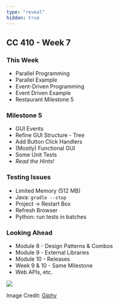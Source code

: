 ```yaml
---
type: "reveal"
hidden: true
---
```

<section>
	<h2>CC 410 - Week 7</h2>
</section>
<section>
	<h3>This Week</h3>
	<ul>
		<li>Parallel Programming</li>
		<li>Parallel Example</li>
		<li>Event-Driven Programming</li>
		<li>Event Driven Example</li>
		<li>Restaurant Milestone 5</li>
	</ul>
</section>
<section>
	<h3>Milestone 5</h3>
	<ul>
		<li>GUI Events</li>
		<li>Refine GUI Structure - Tree</li>
		<li>Add Button Click Handlers</li>
		<li>(Mostly) Functional GUI</li>
		<li>Some Unit Tests</li>
		<li><i>Read the Hints!</i></li>
	</ul>
</section>
<section>
	<h3>Testing Issues</h3>
	<ul>
		<li>Limited Memory (512 MB)</li>
		<li>Java: <code>gradle --stop</code></li>
		<li>Project -> Restart Box</li>
		<li>Refresh Browser</li>
		<li>Python: run tests in batches</li>
	</ul> 
</section>
<section>
	<h3>Looking Ahead</h3>
	<ul>
		<li>Module 8 - Design Patterns & Combos</li>
		<li>Module 9 - External Libraries</li>
		<li>Module 10 - Releases</li>
		<li>Week 9 & 10 - Same Milestone</li>
		<li>Web APIs, etc.</li>
	</ul>
</section>
<section>
	<img class="plain stretch" src="https://media.giphy.com/media/QXDqh31t4oNCxVs6m1/source.gif">
	<p class="imagecredit">Image Credit: <a href="https://giphy.com/gifs/memecandy-QXDqh31t4oNCxVs6m1/media">Giphy</a></p>
</section>